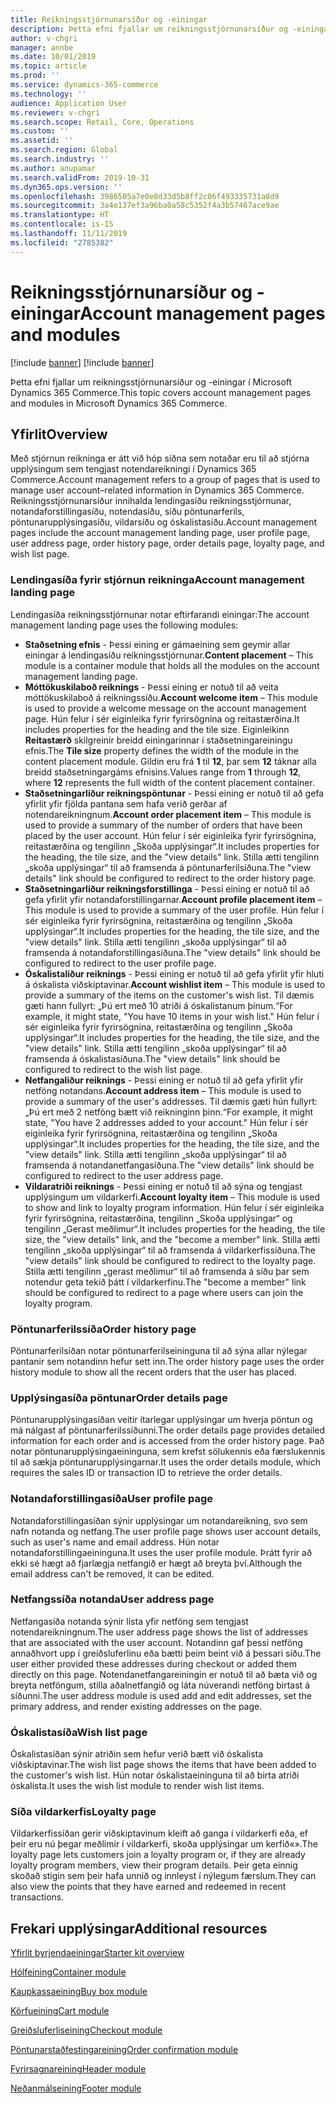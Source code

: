 ```yaml
---
title: Reikningsstjórnunarsíður og -einingar
description: Þetta efni fjallar um reikningsstjórnunarsíður og -einingar í Microsoft Dynamics 365 Commerce.
author: v-chgri
manager: annbe
ms.date: 10/01/2019
ms.topic: article
ms.prod: ''
ms.service: dynamics-365-commerce
ms.technology: ''
audience: Application User
ms.reviewer: v-chgri
ms.search.scope: Retail, Core, Operations
ms.custom: ''
ms.assetid: ''
ms.search.region: Global
ms.search.industry: ''
ms.author: anupamar
ms.search.validFrom: 2019-10-31
ms.dyn365.ops.version: ''
ms.openlocfilehash: 3986505a7e0e8d33d5b8ff2c06f493335731a8d9
ms.sourcegitcommit: 3a4e137ef3a96ba0a58c5352f4a3b57467ace9ae
ms.translationtype: HT
ms.contentlocale: is-IS
ms.lasthandoff: 11/11/2019
ms.locfileid: "2785382"
---
```

# <a name="account-management-pages-and-modules"></a><span data-ttu-id="c799c-103">Reikningsstjórnunarsíður og -einingar</span><span class="sxs-lookup"><span data-stu-id="c799c-103">Account management pages and modules</span></span>

[!include [banner](includes/preview-banner.md)]
[!include [banner](includes/banner.md)]

<span data-ttu-id="c799c-104">Þetta efni fjallar um reikningsstjórnunarsíður og -einingar í Microsoft Dynamics 365 Commerce.</span><span class="sxs-lookup"><span data-stu-id="c799c-104">This topic covers account management pages and modules in Microsoft Dynamics 365 Commerce.</span></span>

## <a name="overview"></a><span data-ttu-id="c799c-105">Yfirlit</span><span class="sxs-lookup"><span data-stu-id="c799c-105">Overview</span></span>

<span data-ttu-id="c799c-106">Með stjórnun reikninga er átt við hóp síðna sem notaðar eru til að stjórna upplýsingum sem tengjast notendareikningi í Dynamics 365 Commerce.</span><span class="sxs-lookup"><span data-stu-id="c799c-106">Account management refers to a group of pages that is used to manage user account–related information in Dynamics 365 Commerce.</span></span> <span data-ttu-id="c799c-107">Reikningsstjórnunarsíður innihalda lendingasíðu reikningsstjórnunar, notandaforstillingasíðu, notendasíðu, síðu pöntunarferils, pöntunarupplýsingasíðu, vildarsíðu og óskalistasíðu.</span><span class="sxs-lookup"><span data-stu-id="c799c-107">Account management pages include the account management landing page, user profile page, user address page, order history page, order details page, loyalty page, and wish list page.</span></span>

### <a name="account-management-landing-page"></a><span data-ttu-id="c799c-108">Lendingasíða fyrir stjórnun reikninga</span><span class="sxs-lookup"><span data-stu-id="c799c-108">Account management landing page</span></span>

<span data-ttu-id="c799c-109">Lendingasíða reikningsstjórnunar notar eftirfarandi einingar:</span><span class="sxs-lookup"><span data-stu-id="c799c-109">The account management landing page uses the following modules:</span></span>

- <span data-ttu-id="c799c-110">**Staðsetning efnis** - Þessi eining er gámaeining sem geymir allar einingar á lendingasíðu reikningsstjórnunar.</span><span class="sxs-lookup"><span data-stu-id="c799c-110">**Content placement** – This module is a container module that holds all the modules on the account management landing page.</span></span>
- <span data-ttu-id="c799c-111">**Móttökuskilaboð reiknings** - Þessi eining er notuð til að veita móttökuskilaboð á reikningssíðu.</span><span class="sxs-lookup"><span data-stu-id="c799c-111">**Account welcome item** – This module is used to provide a welcome message on the account management page.</span></span> <span data-ttu-id="c799c-112">Hún felur í sér eiginleika fyrir fyrirsögnina og reitastærðina.</span><span class="sxs-lookup"><span data-stu-id="c799c-112">It includes properties for the heading and the tile size.</span></span> <span data-ttu-id="c799c-113">Eiginleikinn **Reitastærð** skilgreinir breidd einingarinnar í staðsetningareiningu efnis.</span><span class="sxs-lookup"><span data-stu-id="c799c-113">The **Tile size** property defines the width of the module in the content placement module.</span></span> <span data-ttu-id="c799c-114">Gildin eru frá **1** til **12**, þar sem **12** táknar alla breidd staðsetningargáms efnisins.</span><span class="sxs-lookup"><span data-stu-id="c799c-114">Values range from **1** through **12**, where **12** represents the full width of the content placement container.</span></span>
- <span data-ttu-id="c799c-115">**Staðsetningarliður reikningspöntunar** - Þessi eining er notuð til að gefa yfirlit yfir fjölda pantana sem hafa verið gerðar af notendareikningnum.</span><span class="sxs-lookup"><span data-stu-id="c799c-115">**Account order placement item** – This module is used to provide a summary of the number of orders that have been placed by the user account.</span></span> <span data-ttu-id="c799c-116">Hún felur í sér eiginleika fyrir fyrirsögnina, reitastærðina og tengilinn „Skoða upplýsingar“.</span><span class="sxs-lookup"><span data-stu-id="c799c-116">It includes properties for the heading, the tile size, and the "view details" link.</span></span> <span data-ttu-id="c799c-117">Stilla ætti tengilinn „skoða upplýsingar“ til að framsenda á pöntunarferilsíðuna.</span><span class="sxs-lookup"><span data-stu-id="c799c-117">The "view details" link should be configured to redirect to the order history page.</span></span>
- <span data-ttu-id="c799c-118">**Staðsetningarliður reikningsforstillinga** - Þessi eining er notuð til að gefa yfirlit yfir notandaforstillingarnar.</span><span class="sxs-lookup"><span data-stu-id="c799c-118">**Account profile placement item** – This module is used to provide a summary of the user profile.</span></span> <span data-ttu-id="c799c-119">Hún felur í sér eiginleika fyrir fyrirsögnina, reitastærðina og tengilinn „Skoða upplýsingar“.</span><span class="sxs-lookup"><span data-stu-id="c799c-119">It includes properties for the heading, the tile size, and the "view details" link.</span></span> <span data-ttu-id="c799c-120">Stilla ætti tengilinn „skoða upplýsingar“ til að framsenda á notandaforstillingasíðuna.</span><span class="sxs-lookup"><span data-stu-id="c799c-120">The "view details" link should be configured to redirect to the user profile page.</span></span>
- <span data-ttu-id="c799c-121">**Óskalistaliður reiknings** - Þessi eining er notuð til að gefa yfirlit yfir hluti á óskalista viðskiptavinar.</span><span class="sxs-lookup"><span data-stu-id="c799c-121">**Account wishlist item** – This module is used to provide a summary of the items on the customer's wish list.</span></span> <span data-ttu-id="c799c-122">Til dæmis gæti hann fullyrt: „Þú ert með 10 atriði á óskalistanum þínum.“</span><span class="sxs-lookup"><span data-stu-id="c799c-122">For example, it might state, "You have 10 items in your wish list."</span></span> <span data-ttu-id="c799c-123">Hún felur í sér eiginleika fyrir fyrirsögnina, reitastærðina og tengilinn „Skoða upplýsingar“.</span><span class="sxs-lookup"><span data-stu-id="c799c-123">It includes properties for the heading, the tile size, and the "view details" link.</span></span> <span data-ttu-id="c799c-124">Stilla ætti tengilinn „skoða upplýsingar“ til að framsenda á óskalistasíðuna.</span><span class="sxs-lookup"><span data-stu-id="c799c-124">The "view details" link should be configured to redirect to the wish list page.</span></span>
- <span data-ttu-id="c799c-125">**Netfangaliður reiknings** - Þessi eining er notuð til að gefa yfirlit yfir netföng notandans.</span><span class="sxs-lookup"><span data-stu-id="c799c-125">**Account address item** – This module is used to provide a summary of the user's addresses.</span></span> <span data-ttu-id="c799c-126">Til dæmis gæti hún fullyrt: „Þú ert með 2 netföng bætt við reikninginn þinn.“</span><span class="sxs-lookup"><span data-stu-id="c799c-126">For example, it might state, "You have 2 addresses added to your account."</span></span> <span data-ttu-id="c799c-127">Hún felur í sér eiginleika fyrir fyrirsögnina, reitastærðina og tengilinn „Skoða upplýsingar“.</span><span class="sxs-lookup"><span data-stu-id="c799c-127">It includes properties for the heading, the tile size, and the "view details" link.</span></span> <span data-ttu-id="c799c-128">Stilla ætti tengilinn „skoða upplýsingar“ til að framsenda á notandanetfangasíðuna.</span><span class="sxs-lookup"><span data-stu-id="c799c-128">The "view details" link should be configured to redirect to the user address page.</span></span>
- <span data-ttu-id="c799c-129">**Vildaratriði reiknings** - Þessi eining er notuð til að sýna og tengjast upplýsingum um vildarkerfi.</span><span class="sxs-lookup"><span data-stu-id="c799c-129">**Account loyalty item** – This module is used to show and link to loyalty program information.</span></span> <span data-ttu-id="c799c-130">Hún felur í sér eiginleika fyrir fyrirsögnina, reitastærðina, tengilinn „Skoða upplýsingar“ og tengilinn „Gerast meðlimur“.</span><span class="sxs-lookup"><span data-stu-id="c799c-130">It includes properties for the heading, the tile size, the "view details" link, and the "become a member" link.</span></span> <span data-ttu-id="c799c-131">Stilla ætti tengilinn „skoða upplýsingar“ til að framsenda á vildarkerfissíðuna.</span><span class="sxs-lookup"><span data-stu-id="c799c-131">The "view details" link should be configured to redirect to the loyalty page.</span></span> <span data-ttu-id="c799c-132">Stilla ætti tengilinn „gerast meðlimur“ til að framsenda á síðu þar sem notendur geta tekið þátt í vildarkerfinu.</span><span class="sxs-lookup"><span data-stu-id="c799c-132">The "become a member" link should be configured to redirect to a page where users can join the loyalty program.</span></span>

### <a name="order-history-page"></a><span data-ttu-id="c799c-133">Pöntunarferilssíða</span><span class="sxs-lookup"><span data-stu-id="c799c-133">Order history page</span></span>

<span data-ttu-id="c799c-134">Pöntunarferilsíðan notar pöntunarferilseininguna til að sýna allar nýlegar pantanir sem notandinn hefur sett inn.</span><span class="sxs-lookup"><span data-stu-id="c799c-134">The order history page uses the order history module to show all the recent orders that the user has placed.</span></span>

### <a name="order-details-page"></a><span data-ttu-id="c799c-135">Upplýsingasíða pöntunar</span><span class="sxs-lookup"><span data-stu-id="c799c-135">Order details page</span></span>

<span data-ttu-id="c799c-136">Pöntunarupplýsingasíðan veitir ítarlegar upplýsingar um hverja pöntun og má nálgast af pöntunarferilssíðunni.</span><span class="sxs-lookup"><span data-stu-id="c799c-136">The order details page provides detailed information for each order and is accessed from the order history page.</span></span> <span data-ttu-id="c799c-137">Það notar pöntunarupplýsingaeininguna, sem krefst sölukennis eða færslukennis til að sækja pöntunarupplýsingarnar.</span><span class="sxs-lookup"><span data-stu-id="c799c-137">It uses the order details module, which requires the sales ID or transaction ID to retrieve the order details.</span></span>

### <a name="user-profile-page"></a><span data-ttu-id="c799c-138">Notandaforstillingasíða</span><span class="sxs-lookup"><span data-stu-id="c799c-138">User profile page</span></span>

<span data-ttu-id="c799c-139">Notandaforstillingasíðan sýnir upplýsingar um notandareikning, svo sem nafn notanda og netfang.</span><span class="sxs-lookup"><span data-stu-id="c799c-139">The user profile page shows user account details, such as user's name and email address.</span></span> <span data-ttu-id="c799c-140">Hún notar notandaforstillingaeininguna.</span><span class="sxs-lookup"><span data-stu-id="c799c-140">It uses the user profile module.</span></span> <span data-ttu-id="c799c-141">Þrátt fyrir að ekki sé hægt að fjarlægja netfangið er hægt að breyta því.</span><span class="sxs-lookup"><span data-stu-id="c799c-141">Although the email address can't be removed, it can be edited.</span></span>

### <a name="user-address-page"></a><span data-ttu-id="c799c-142">Netfangssíða notanda</span><span class="sxs-lookup"><span data-stu-id="c799c-142">User address page</span></span>

<span data-ttu-id="c799c-143">Netfangasíða notanda sýnir lista yfir netföng sem tengjast notendareikningnum.</span><span class="sxs-lookup"><span data-stu-id="c799c-143">The user address page shows the list of addresses that are associated with the user account.</span></span> <span data-ttu-id="c799c-144">Notandinn gaf þessi netföng annaðhvort upp í greiðsluferlinu eða bætti þeim beint við á þessari síðu.</span><span class="sxs-lookup"><span data-stu-id="c799c-144">The user either provided these addresses during checkout or added them directly on  this page.</span></span> <span data-ttu-id="c799c-145">Notendanetfangareiningin er notuð til að bæta við og breyta netföngum, stilla aðalnetfangið og láta núverandi netföng birtast á síðunni.</span><span class="sxs-lookup"><span data-stu-id="c799c-145">The user address module is used add and edit addresses, set the primary address, and render existing addresses on the page.</span></span>

### <a name="wish-list-page"></a><span data-ttu-id="c799c-146">Óskalistasíða</span><span class="sxs-lookup"><span data-stu-id="c799c-146">Wish list page</span></span>

<span data-ttu-id="c799c-147">Óskalistasíðan sýnir atriðin sem hefur verið bætt við óskalista viðskiptavinar.</span><span class="sxs-lookup"><span data-stu-id="c799c-147">The wish list page shows the items that have been added to the customer's wish list.</span></span> <span data-ttu-id="c799c-148">Hún notar óskalistaeininguna til að birta atriði óskalista.</span><span class="sxs-lookup"><span data-stu-id="c799c-148">It uses the wish list module to render wish list items.</span></span>

### <a name="loyalty-page"></a><span data-ttu-id="c799c-149">Síða vildarkerfis</span><span class="sxs-lookup"><span data-stu-id="c799c-149">Loyalty page</span></span>

<span data-ttu-id="c799c-150">Vildarkerfissíðan gerir viðskiptavinum kleift að ganga í vildarkerfi eða, ef þeir eru nú þegar meðlimir í vildarkerfi, skoða upplýsingar um kerfið«».</span><span class="sxs-lookup"><span data-stu-id="c799c-150">The loyalty page lets customers join a loyalty program or, if they are already loyalty program members, view their program details.</span></span> <span data-ttu-id="c799c-151">Þeir geta einnig skoðað stigin sem þeir hafa unnið og innleyst í nýlegum færslum.</span><span class="sxs-lookup"><span data-stu-id="c799c-151">They can also view the points that they have earned and redeemed in recent transactions.</span></span>

## <a name="additional-resources"></a><span data-ttu-id="c799c-152">Frekari upplýsingar</span><span class="sxs-lookup"><span data-stu-id="c799c-152">Additional resources</span></span>

[<span data-ttu-id="c799c-153">Yfirlit byrjendaeiningar</span><span class="sxs-lookup"><span data-stu-id="c799c-153">Starter kit overview</span></span>](starter-kit-overview.md)

[<span data-ttu-id="c799c-154">Hólfeining</span><span class="sxs-lookup"><span data-stu-id="c799c-154">Container module</span></span>](add-container-module.md)

[<span data-ttu-id="c799c-155">Kaupkassaeining</span><span class="sxs-lookup"><span data-stu-id="c799c-155">Buy box module</span></span>](add-buy-box.md)

[<span data-ttu-id="c799c-156">Körfueining</span><span class="sxs-lookup"><span data-stu-id="c799c-156">Cart module</span></span>](add-cart-module.md)

[<span data-ttu-id="c799c-157">Greiðsluferliseining</span><span class="sxs-lookup"><span data-stu-id="c799c-157">Checkout module</span></span>](add-checkout-module.md)

[<span data-ttu-id="c799c-158">Pöntunarstaðfestingareining</span><span class="sxs-lookup"><span data-stu-id="c799c-158">Order confirmation module</span></span>](order-confirmation-module.md)

[<span data-ttu-id="c799c-159">Fyrirsagnareining</span><span class="sxs-lookup"><span data-stu-id="c799c-159">Header module</span></span>](author-header-module.md)

[<span data-ttu-id="c799c-160">Neðanmálseining</span><span class="sxs-lookup"><span data-stu-id="c799c-160">Footer module</span></span>](author-footer-module.md)
